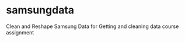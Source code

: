 samsungdata
===========

Clean and Reshape Samsung Data for Getting and cleaning data course assignment
